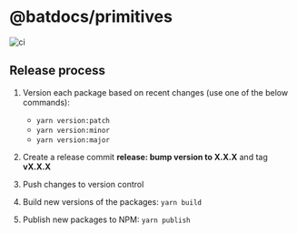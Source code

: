 # @batdocs/primitives

![ci](https://img.shields.io/github/workflow/status/steschwa/batdocs-primitives/CI?label=CI&logo=github)

## Release process

1. Version each package based on recent changes (use one of the below commands):
    * `yarn version:patch`
    * `yarn version:minor`
    * `yarn version:major`

2. Create a release commit **release: bump version to X.X.X** and tag **vX.X.X**

3. Push changes to version control

4. Build new versions of the packages: `yarn build`

5. Publish new packages to NPM: `yarn publish`

